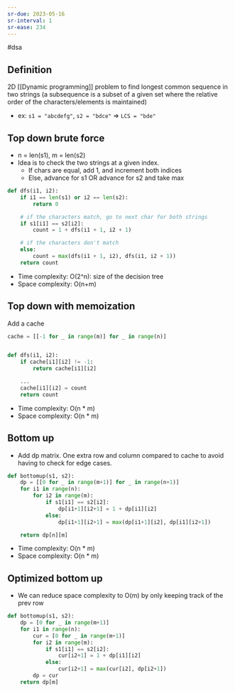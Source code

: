 ```yaml
---
sr-due: 2023-05-16
sr-interval: 1
sr-ease: 234
---
```


#dsa

## Definition

2D [[Dynamic programming]] problem to find longest common sequence in two strings (a subsequence is a subset of a given set where the relative order of the characters/elements is maintained)

- ex: `s1 = "abcdefg"`, `s2 = "bdce"` => `LCS = "bde"`

## Top down brute force

- n = len(s1), m = len(s2)
- Idea is to check the two strings at a given index.
  - If chars are equal, add 1, and increment both indices
  - Else, advance for s1 OR advance for s2 and take max

```python
def dfs(i1, i2):
    if i1 == len(s1) or i2 == len(s2):
        return 0

    # if the characters match, go to next char for both strings
    if s1[i1] == s2[i2]:
	    count = 1 + dfs(i1 + 1, i2 + 1)

    # if the characters don't match
    else:
        count = max(dfs(i1 + 1, i2), dfs(i1, i2 + 1))
    return count
```

- Time complexity: O(2^n): size of the decision tree
- Space complexity: O(n+m)

## Top down with memoization

Add a cache

```python
cache = [[-1 for _ in range(m)] for _ in range(n)]


def dfs(i1, i2):
	if cache[i1][i2] != -1:
		return cache[i1][i2]

	...
	cache[i1][i2] = count
	return count
```

- Time complexity: O(n \* m)
- Space complexity: O(n \* m)

## Bottom up

- Add dp matrix. One extra row and column compared to cache to avoid having to check for edge cases.

```python
def bottomup(s1, s2):
	dp = [[0 for _ in range(m+1)] for _ in range(n+1)]
	for i1 in range(n):
		for i2 in range(m):
			if s1[i1] == s2[i2]:
				dp[i1+1][i2+1] = 1 + dp[i1][i2]
			else:
				dp[i1+1][i2+1] = max(dp[i1+1][i2], dp[i1][i2+1])

	return dp[n][m]
```

- Time complexity: O(n \* m)
- Space complexity: O(n \* m)

## Optimized bottom up

- We can reduce space complexity to O(m) by only keeping track of the prev row

```python
def bottomup(s1, s2):
	dp = [0 for _ in range(m+1)]
	for i1 in range(n):
		cur = [0 for _ in range(m+1)]
		for i2 in range(m):
			if s1[i1] == s2[i2]:
				cur[i2+1] = 1 + dp[i1][i2]
			else:
				cur[i2+1] = max(cur[i2], dp[i2+1])
		dp = cur
	return dp[m]
```
